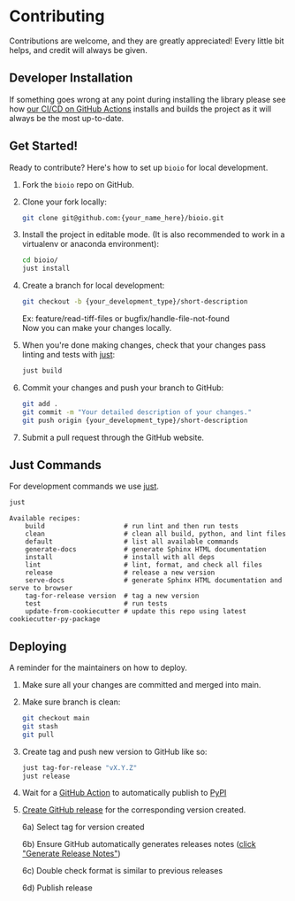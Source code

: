 # Contributing

Contributions are welcome, and they are greatly appreciated! Every little bit
helps, and credit will always be given.

## Developer Installation

If something goes wrong at any point during installing the library please see how
[our CI/CD on GitHub Actions](.github/workflows/build-main.yml) installs and builds the
project as it will always be the most up-to-date.

## Get Started!

Ready to contribute? Here's how to set up `bioio` for local development.

1. Fork the `bioio` repo on GitHub.

2. Clone your fork locally:

    ```bash
    git clone git@github.com:{your_name_here}/bioio.git
    ```

3. Install the project in editable mode. (It is also recommended to work in a virtualenv or anaconda environment):

    ```bash
    cd bioio/
    just install
    ```

4. Create a branch for local development:

    ```bash
    git checkout -b {your_development_type}/short-description
    ```

    Ex: feature/read-tiff-files or bugfix/handle-file-not-found<br>
    Now you can make your changes locally.

5. When you're done making changes, check that your changes pass linting and
   tests with [just](https://github.com/casey/just):

    ```bash
    just build
    ```

6. Commit your changes and push your branch to GitHub:

    ```bash
    git add .
    git commit -m "Your detailed description of your changes."
    git push origin {your_development_type}/short-description
    ```

7. Submit a pull request through the GitHub website.

## Just Commands

For development commands we use [just](https://github.com/casey/just).

```bash
just
```
```
Available recipes:
    build                    # run lint and then run tests
    clean                    # clean all build, python, and lint files
    default                  # list all available commands
    generate-docs            # generate Sphinx HTML documentation
    install                  # install with all deps
    lint                     # lint, format, and check all files
    release                  # release a new version
    serve-docs               # generate Sphinx HTML documentation and serve to browser
    tag-for-release version  # tag a new version
    test                     # run tests
    update-from-cookiecutter # update this repo using latest cookiecutter-py-package
```

## Deploying

A reminder for the maintainers on how to deploy.
1) Make sure all your changes are committed and merged into main.
2) Make sure branch is clean:
    ```bash
    git checkout main
    git stash
    git pull
    ```
3) Create tag and push new version to GitHub like so:
    ```bash
    just tag-for-release "vX.Y.Z"
    just release
    ```
4) Wait for a [GitHub Action](https://github.com/bioio-devs/bioio/actions) to automatically publish to [PyPI](https://pypi.org/project/bioio/)
5) [Create GitHub release](https://github.com/bioio-devs/bioio/releases/new) for the corresponding version created.

    6a) Select tag for version created

    6b) Ensure GitHub automatically generates releases notes ([click "Generate Release Notes"](https://docs.github.com/en/repositories/releasing-projects-on-github/automatically-generated-release-notes))

    6c) Double check format is similar to previous releases

    6d) Publish release
